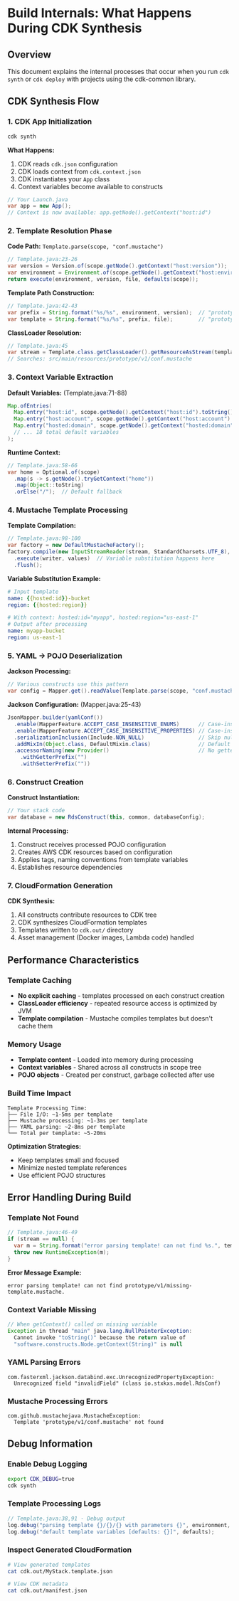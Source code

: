 # Build Internals: What Happens During CDK Synthesis

## Overview

This document explains the internal processes that occur when you run `cdk synth` or `cdk deploy` with projects using
the cdk-common library.

## CDK Synthesis Flow

### 1. CDK App Initialization

```bash
cdk synth
```

**What Happens:**

1. CDK reads `cdk.json` configuration
2. CDK loads context from `cdk.context.json`
3. CDK instantiates your `App` class
4. Context variables become available to constructs

```java
// Your Launch.java
var app = new App();
// Context is now available: app.getNode().getContext("host:id")
```

### 2. Template Resolution Phase

**Code Path:** `Template.parse(scope, "conf.mustache")`

```java
// Template.java:23-26
var version = Version.of(scope.getNode().getContext("host:version"));     // "v1"
var environment = Environment.of(scope.getNode().getContext("host:environment")); // "prototype"
return execute(environment, version, file, defaults(scope));
```

**Template Path Construction:**

```java
// Template.java:42-43  
var prefix = String.format("%s/%s", environment, version);  // "prototype/v1"
var template = String.format("%s/%s", prefix, file);        // "prototype/v1/conf.mustache"
```

**ClassLoader Resolution:**

```java
// Template.java:45
var stream = Template.class.getClassLoader().getResourceAsStream(template);
// Searches: src/main/resources/prototype/v1/conf.mustache
```

### 3. Context Variable Extraction

**Default Variables:** (Template.java:71-88)

```java
Map.ofEntries(
  Map.entry("host:id", scope.getNode().getContext("host:id").toString()),           // "myapp"
  Map.entry("host:account", scope.getNode().getContext("host:account").toString()), // "123456789012"
  Map.entry("hosted:domain", scope.getNode().getContext("hosted:domain").toString()) // "api.example.com"
  // ... 18 total default variables
);
```

**Runtime Context:**

```java
// Template.java:58-66
var home = Optional.of(scope)
  .map(s -> s.getNode().tryGetContext("home"))
  .map(Object::toString)
  .orElse("/");  // Default fallback
```

### 4. Mustache Template Processing

**Template Compilation:**

```java
// Template.java:98-100
var factory = new DefaultMustacheFactory();
factory.compile(new InputStreamReader(stream, StandardCharsets.UTF_8), template)
  .execute(writer, values)  // Variable substitution happens here
  .flush();
```

**Variable Substitution Example:**

```yaml
# Input template
name: {{hosted:id}}-bucket
region: {{hosted:region}}

# With context: hosted:id="myapp", hosted:region="us-east-1"
# Output after processing
name: myapp-bucket  
region: us-east-1
```

### 5. YAML → POJO Deserialization

**Jackson Processing:**

```java
// Various constructs use this pattern
var config = Mapper.get().readValue(Template.parse(scope, "conf.mustache"), ConfigClass.class);
```

**Jackson Configuration:** (Mapper.java:25-43)

```java
JsonMapper.builder(yamlConf())
  .enable(MapperFeature.ACCEPT_CASE_INSENSITIVE_ENUMS)      // Case-insensitive enums
  .enable(MapperFeature.ACCEPT_CASE_INSENSITIVE_PROPERTIES) // Case-insensitive properties
  .serializationInclusion(Include.NON_NULL)                 // Skip null values
  .addMixIn(Object.class, DefaultMixin.class)               // Default serialization
  .accessorNaming(new Provider()                            // No getter/setter prefixes
    .withGetterPrefix("")
    .withSetterPrefix(""))
```

### 6. Construct Creation

**Construct Instantiation:**

```java
// Your stack code
var database = new RdsConstruct(this, common, databaseConfig);
```

**Internal Processing:**

1. Construct receives processed POJO configuration
2. Creates AWS CDK resources based on configuration
3. Applies tags, naming conventions from template variables
4. Establishes resource dependencies

### 7. CloudFormation Generation

**CDK Synthesis:**

1. All constructs contribute resources to CDK tree
2. CDK synthesizes CloudFormation templates
3. Templates written to `cdk.out/` directory
4. Asset management (Docker images, Lambda code) handled

## Performance Characteristics

### Template Caching

- **No explicit caching** - templates processed on each construct creation
- **ClassLoader efficiency** - repeated resource access is optimized by JVM
- **Template compilation** - Mustache compiles templates but doesn't cache them

### Memory Usage

- **Template content** - Loaded into memory during processing
- **Context variables** - Shared across all constructs in scope tree
- **POJO objects** - Created per construct, garbage collected after use

### Build Time Impact

```
Template Processing Time:
├── File I/O: ~1-5ms per template
├── Mustache processing: ~1-3ms per template  
├── YAML parsing: ~2-8ms per template
└── Total per template: ~5-20ms
```

**Optimization Strategies:**

- Keep templates small and focused
- Minimize nested template references
- Use efficient POJO structures

## Error Handling During Build

### Template Not Found

```java
// Template.java:46-49
if (stream == null) {
  var m = String.format("error parsing template! can not find %s.", template);
  throw new RuntimeException(m);
}
```

**Error Message Example:**

```
error parsing template! can not find prototype/v1/missing-template.mustache.
```

### Context Variable Missing

```java
// When getContext() called on missing variable
Exception in thread "main" java.lang.NullPointerException: 
  Cannot invoke "toString()" because the return value of 
  "software.constructs.Node.getContext(String)" is null
```

### YAML Parsing Errors

```
com.fasterxml.jackson.databind.exc.UnrecognizedPropertyException:
  Unrecognized field "invalidField" (class io.stxkxs.model.RdsConf)
```

### Mustache Processing Errors

```
com.github.mustachejava.MustacheException: 
  Template 'prototype/v1/conf.mustache' not found
```

## Debug Information

### Enable Debug Logging

```bash
export CDK_DEBUG=true
cdk synth
```

### Template Processing Logs

```java
// Template.java:38,91 - Debug output
log.debug("parsing template {}/{}/{} with parameters {}", environment, version, file, values);
log.debug("default template variables [defaults: {}]", defaults);
```

### Inspect Generated CloudFormation

```bash
# View generated templates
cat cdk.out/MyStack.template.json

# View CDK metadata
cat cdk.out/manifest.json
```